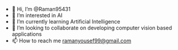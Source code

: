 - 👋 Hi, I’m @Raman95431
- 👀 I’m interested in AI
- 🌱 I’m currently learning Artificial Intelligence
- 💞️ I’m looking to collaborate on developing computer vision based applications
- 📫 How to reach me ramanyousef99@gmail.com

<!---
Raman95431/Raman95431 is a ✨ special ✨ repository because its `README.md` (this file) appears on your GitHub profile.
You can click the Preview link to take a look at your changes.
--->
